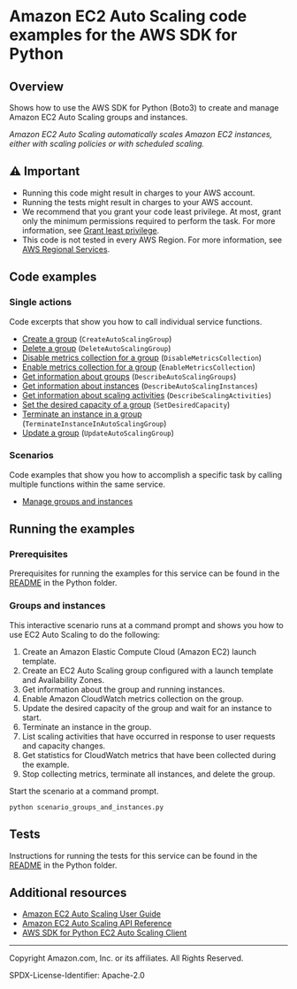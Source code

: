 # Amazon EC2 Auto Scaling code examples for the AWS SDK for Python

## Overview

Shows how to use the AWS SDK for Python (Boto3) to create and manage Amazon EC2
Auto Scaling groups and instances.

*Amazon EC2 Auto Scaling automatically scales Amazon EC2 instances, either with scaling 
policies or with scheduled scaling.*

## ⚠️ Important
* Running this code might result in charges to your AWS account. 
* Running the tests might result in charges to your AWS account.
*  We recommend that you grant your code least privilege. At most, grant only the minimum permissions required to perform the task. For more information, see [Grant least privilege](https://docs.aws.amazon.com/IAM/latest/UserGuide/best-practices.html#grant-least-privilege). 
* This code is not tested in every AWS Region. For more information, see [AWS Regional Services](https://aws.amazon.com/about-aws/global-infrastructure/regional-product-services).

## Code examples

### Single actions

Code excerpts that show you how to call individual service functions.

* [Create a group](action_wrapper.py)
(`CreateAutoScalingGroup`)
* [Delete a group](action_wrapper.py)
(`DeleteAutoScalingGroup`)
* [Disable metrics collection for a group](action_wrapper.py)
(`DisableMetricsCollection`)
* [Enable metrics collection for a group](action_wrapper.py)
(`EnableMetricsCollection`)
* [Get information about groups](action_wrapper.py)
(`DescribeAutoScalingGroups`)
* [Get information about instances](action_wrapper.py)
(`DescribeAutoScalingInstances`)
* [Get information about scaling activities](action_wrapper.py)
(`DescribeScalingActivities`)
* [Set the desired capacity of a group](action_wrapper.py)
(`SetDesiredCapacity`)
* [Terminate an instance in a group](action_wrapper.py)
(`TerminateInstanceInAutoScalingGroup`)
* [Update a group](action_wrapper.py)
(`UpdateAutoScalingGroup`)

### Scenarios

Code examples that show you how to accomplish a specific task by calling multiple 
functions within the same service.

* [Manage groups and instances](scenario_groups_and_instances.py)

## Running the examples

### Prerequisites

Prerequisites for running the examples for this service can be found in the 
[README](../../README.md#Prerequisites) in the Python folder.

### Groups and instances

This interactive scenario runs at a command prompt and shows you how to use 
EC2 Auto Scaling to do the following:

1. Create an Amazon Elastic Compute Cloud (Amazon EC2) launch template.
2. Create an EC2 Auto Scaling group configured with a launch template and Availability
   Zones.
3. Get information about the group and running instances.
4. Enable Amazon CloudWatch metrics collection on the group.
5. Update the desired capacity of the group and wait for an instance to start.
6. Terminate an instance in the group.
7. List scaling activities that have occurred in response to user requests and capacity
   changes.
8. Get statistics for CloudWatch metrics that have been collected during the example.
9. Stop collecting metrics, terminate all instances, and delete the group.

Start the scenario at a command prompt.

```
python scenario_groups_and_instances.py
```

## Tests

Instructions for running the tests for this service can be found in the
[README](../../README.md#Tests) in the Python folder.


## Additional resources
* [Amazon EC2 Auto Scaling User Guide](https://docs.aws.amazon.com/autoscaling/ec2/userguide/what-is-amazon-ec2-auto-scaling.html)
* [Amazon EC2 Auto Scaling API Reference](https://docs.aws.amazon.com/autoscaling/ec2/APIReference)
* [AWS SDK for Python EC2 Auto Scaling Client](https://boto3.amazonaws.com/v1/documentation/api/latest/reference/services/autoscaling.html) 

---

Copyright Amazon.com, Inc. or its affiliates. All Rights Reserved. 

SPDX-License-Identifier: Apache-2.0
